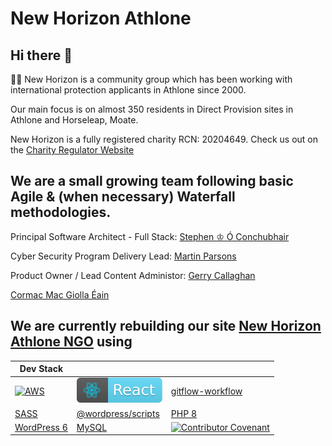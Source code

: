 # New Horizon Athlone
## Hi there 👋

🙋‍♀️ New Horizon is a community group which has been working with international protection applicants in Athlone since 2000. 

Our main focus is on almost 350 residents in Direct Provision sites in Athlone and Horseleap, Moate. 

New Horizon is a fully registered charity RCN: 20204649. Check us out on the [Charity Regulator Website](https://www.charitiesregulator.ie/en/information-for-the-public/search-the-register-of-charities/charity-detail?srchstr=new%20horizon%20athlone&regid=20204649)

## We are a small growing team following basic Agile & (when necessary) Waterfall methodologies.

Principal Software Architect - Full Stack: [Stephen ♔ Ó Conchubhair](https://github.com/theWhiteFox)

Cyber Security Program Delivery Lead: [Martin Parsons](https://github.com/martydotcom)

Product Owner / Lead Content Administor: [Gerry Callaghan](https://newhorizonathlone.org/members/gerry/)

[Cormac Mac Giolla Éain](https://github.com/orgs/NewHorizonAthlone/people/crowmack)

## We are currently rebuilding our site [New Horizon Athlone NGO](https://newhorizonathlone.ngo) using 

| Dev Stack  |  |  |
| ------------- | ------------- | ------------- |
| <a href="https://aws.amazon.com/"><img alt="AWS" width="40" height="22" src="https://upload.wikimedia.org/wikipedia/commons/thumb/5/5c/AWS_Simple_Icons_AWS_Cloud.svg/1024px-AWS_Simple_Icons_AWS_Cloud.svg.png" /></a>   | <a href="https://reactjs.org/"><img alt="React" src="https://raw.githubusercontent.com/aleen42/badges/master/src/react.svg" /></a> | [gitflow-workflow](https://www.atlassian.com/git/tutorials/comparing-workflows/gitflow-workflow) | 
| [SASS](https://sass-lang.com/)  | [@wordpress/scripts](https://www.npmjs.com/package/@wordpress/scripts) | [PHP 8](https://www.php.net/) |
| [WordPress 6](https://wordpress.org/support/wordpress-version/version-6-0/) | [MySQL](https://www.mysql.com/)  | [![Contributor Covenant](https://img.shields.io/badge/Contributor%20Covenant-2.1-4baaaa.svg)](CODE_OF_CONDUCT.md) |
